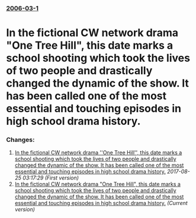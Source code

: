### [2006-03-1](/news/2006/03/1/index.md)

#  In the fictional CW network drama "One Tree Hill", this date marks a school shooting which took the lives of two people and drastically changed the dynamic of the show. It has been called one of the most essential and touching episodes in high school drama history.




### Changes:

1. [ In the fictional CW network drama ''One Tree Hill'', this date marks a school shooting which took the lives of two people and drastically changed the dynamic of the show. It has been called one of the most essential and touching episodes in high school drama history.](/news/2006/03/1/in-the-fictional-cw-network-drama-one-tree-hill-this-date-marks-a-school-shooting-which-took-the-lives-of-two-people-and-drastically-c.md) _2017-08-25 03:17:29 (First version)_
1. [ In the fictional CW network drama "One Tree Hill", this date marks a school shooting which took the lives of two people and drastically changed the dynamic of the show. It has been called one of the most essential and touching episodes in high school drama history.](/news/2006/03/1/in-the-fictional-cw-network-drama-one-tree-hill-this-date-marks-a-school-shooting-which-took-the-lives-of-two-people-and-drastically-cha.md) _(Current version)_
